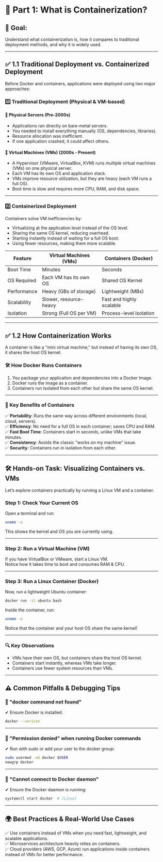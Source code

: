 # 📌 Part 1: What is Containerization?

## 🎯 Goal:
Understand what containerization is, how it compares to traditional deployment methods, and why it is widely used.

---

## ✅ 1.1 Traditional Deployment vs. Containerized Deployment

Before Docker and containers, applications were deployed using two major approaches:

### 1️⃣ Traditional Deployment (Physical & VM-based)

#### 📌 Physical Servers (Pre-2000s)
- Applications ran directly on bare-metal servers.
- You needed to install everything manually (OS, dependencies, libraries).
- Resource allocation was inefficient.
- If one application crashed, it could affect others.

#### 📌 Virtual Machines (VMs) (2000s - Present)
- A Hypervisor (VMware, VirtualBox, KVM) runs multiple virtual machines (VMs) on one physical server.
- Each VM has its own OS and application stack.
- VMs improve resource utilization, but they are heavy (each VM runs a full OS).
- Boot time is slow and requires more CPU, RAM, and disk space.

---

### 2️⃣ Containerized Deployment

Containers solve VM inefficiencies by:

- Virtualizing at the application level instead of the OS level.
- Sharing the same OS kernel, reducing overhead.
- Starting instantly instead of waiting for a full OS boot.
- Using fewer resources, making them more scalable.

| Feature         | Virtual Machines (VMs) | Containers (Docker)       |
|-----------------|------------------------|----------------------------|
| Boot Time       | Minutes                | Seconds                    |
| OS Required     | Each VM has its own OS | Shared OS Kernel           |
| Performance     | Heavy (GBs of storage) | Lightweight (MBs)          |
| Scalability     | Slower, resource-heavy | Fast and highly scalable   |
| Isolation       | Strong (Full OS per VM)| Process-level isolation    |

---

## ✅ 1.2 How Containerization Works

A container is like a "mini virtual machine," but instead of having its own OS, it shares the host OS kernel.

### 🛠 How Docker Runs Containers
1. You package your application and dependencies into a Docker Image.
2. Docker runs the image as a container.
3. Containers run isolated from each other but share the same OS kernel.

---

### 🎯 Key Benefits of Containers

✅ **Portability**: Runs the same way across different environments (local, cloud, servers).  
✅ **Efficiency**: No need for a full OS in each container; saves CPU and RAM.  
✅ **Fast Boot Time**: Containers start in seconds, unlike VMs that take minutes.  
✅ **Consistency**: Avoids the classic "works on my machine" issue.  
✅ **Security**: Containers run in isolation from each other.  

---

## 🛠 Hands-on Task: Visualizing Containers vs. VMs

Let’s explore containers practically by running a Linux VM and a container.

### Step 1: Check Your Current OS
Open a terminal and run:

```bash
uname -a
```

This shows the kernel and OS you are currently using.

---

### Step 2: Run a Virtual Machine (VM)
If you have VirtualBox or VMware, start a Linux VM.  
Notice how it takes time to boot and consumes RAM & CPU.

---

### Step 3: Run a Linux Container (Docker)

Now, run a lightweight Ubuntu container:

```bash
docker run -it ubuntu bash
```

Inside the container, run:

```bash
uname -a
```

Notice that the container and your host OS share the same kernel!

---

### 🔍 Key Observations
- VMs have their own OS, but containers share the host OS kernel.
- Containers start instantly, whereas VMs take longer.
- Containers use fewer system resources than VMs.

---

## ⚠ Common Pitfalls & Debugging Tips

### 🔴 "docker command not found"
✔ Ensure Docker is installed:

```bash
docker --version
```

---

### 🔴 "Permission denied" when running Docker commands
✔ Run with sudo or add your user to the docker group:

```bash
sudo usermod -aG docker $USER
newgrp docker
```

---

### 🔴 "Cannot connect to Docker daemon"
✔ Ensure the Docker daemon is running:

```bash
systemctl start docker  # (Linux)
```

---

## 🌍 Best Practices & Real-World Use Cases

✅ Use containers instead of VMs when you need fast, lightweight, and scalable applications.  
✅ Microservices architecture heavily relies on containers.  
✅ Cloud providers (AWS, GCP, Azure) run applications inside containers instead of VMs for better performance.